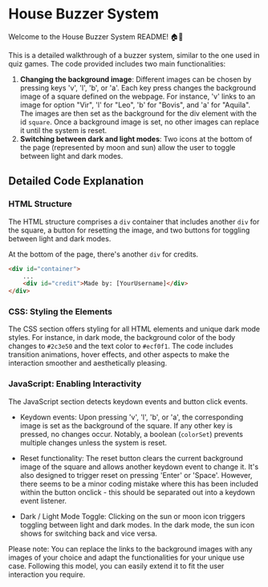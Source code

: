 # House Buzzer System

Welcome to the House Buzzer System README! 🏠🔔

This is a detailed walkthrough of a buzzer system, similar to the one used in quiz games. The code provided includes two main functionalities:

1. **Changing the background image**: Different images can be chosen by pressing keys 'v', 'l', 'b', or 'a'. Each key press changes the background image of a square defined on the webpage. For instance, 'v' links to an image for option "Vir", 'l' for "Leo", 'b' for "Bovis", and 'a' for "Aquila". The images are then set as the background for the div element with the id `square`. Once a background image is set, no other images can replace it until the system is reset. 
2. **Switching between dark and light modes**: Two icons at the bottom of the page (represented by moon and sun) allow the user to toggle between light and dark modes.

## Detailed Code Explanation

### HTML Structure

The HTML structure comprises a `div` container that includes another `div` for the square, a button for resetting the image, and two buttons for toggling between light and dark modes. 

At the bottom of the page, there's another `div` for credits.

```html
<div id="container">
    ...
    <div id="credit">Made by: [YourUsername]</div>
</div>
```

### CSS: Styling the Elements

The CSS section offers styling for all HTML elements and unique dark mode styles. For instance, in dark mode, the background color of the body changes to `#2c3e50` and the text color to `#ecf0f1`. The code includes transition animations, hover effects, and other aspects to make the interaction smoother and aesthetically pleasing.

### JavaScript: Enabling Interactivity

The JavaScript section detects keydown events and button click events. 

- Keydown events: Upon pressing 'v', 'l', 'b', or 'a', the corresponding image is set as the background of the square. If any other key is pressed, no changes occur. Notably, a boolean (`colorSet`) prevents multiple changes unless the system is reset. 

- Reset functionality: The reset button clears the current background image of the square and allows another keydown event to change it. It's also designed to trigger reset on pressing 'Enter' or 'Space'. However, there seems to be a minor coding mistake where this has been included within the button onclick - this should be separated out into a keydown event listener.

- Dark / Light Mode Toggle: Clicking on the sun or moon icon triggers toggling between light and dark modes. In the dark mode, the sun icon shows for switching back and vice versa.

Please note: You can replace the links to the background images with any images of your choice and adapt the functionalities for your unique use case. Following this model, you can easily extend it to fit the user interaction you require.
